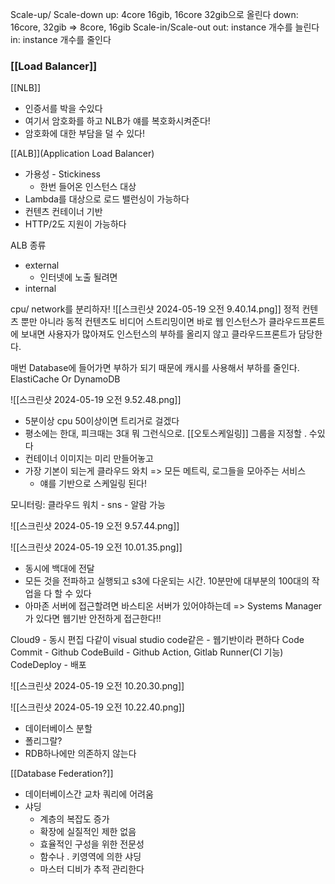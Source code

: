 Scale-up/ Scale-down
	up: 4core 16gib, 16core 32gib으로 올린다
	down: 16core, 32gib => 8core, 16gib
Scale-in/Scale-out
	 out: instance 개수를 늘린다
	 in: instance 개수를 줄인다

### [[Load Balancer]]
[[NLB]]
- 인증서를 박을 수있다
- 여기서 암호화를 하고 NLB가 얘를 복호화시켜준다!
- 암호화에 대한 부담을 덜 수 있다!

[[ALB]](Application Load Balancer)
- 가용성 - Stickiness
	- 한번 들어온 인스턴스 대상
- Lambda를 대상으로 로드 밸런싱이 가능하다
- 컨텐츠 컨테이너 기반
- HTTP/2도 지원이 가능하다

ALB 종류
- external
	- 인터넷에 노출 될려면
- internal

cpu/ network를 분리하자!
![[스크린샷 2024-05-19 오전 9.40.14.png]]
정적 컨텐츠 뿐만 아니라 동적 컨텐츠도 비디어 스트리밍이면 바로 웹 인스턴스가 클라우드프론트에 보내면 사용자가 많아져도 인스턴스의 부하를 올리지 않고 클라우드프론트가 담당한다. 

매번 Database에 들어가면 부하가 되기 때문에 캐시를 사용해서 부하를 줄인다. ElastiCache Or DynamoDB

![[스크린샷 2024-05-19 오전 9.52.48.png]]
- 5분이상 cpu 50이상이면 트리거로 걸겠다
- 평소에는 한대, 피크때는 3대 뭐 그런식으로. [[오토스케일링]] 그룹을 지정할 . 수있다
- 컨테이너 이미지는 미리 만들어놓고
- 가장 기본이 되는게 클라우드 와치 => 모든 메트릭, 로그들을 모아주는 서비스
	- 얘를 기반으로 스케일링 된다!

모니터링: 클라우드 워치 - sns - 알람 가능

![[스크린샷 2024-05-19 오전 9.57.44.png]]

![[스크린샷 2024-05-19 오전 10.01.35.png]]
- 동시에 백대에 전달
- 모든 것을 전파하고 실행되고 s3에 다운되는 시간. 10분만에 대부분의 100대의 작업을 다 할 수 있다
- 아마존 서버에 접근할려면 바스티온 서버가 있어야하는데 => Systems Manager가 있다면 웹기반 안전하게 접근한다!!

Cloud9 - 동시 편집 다같이 visual studio code같은 - 웹기반이라 편하다
Code Commit - Github
CodeBuild - Github Action, Gitlab Runner(CI 기능)
CodeDeploy - 배포

![[스크린샷 2024-05-19 오전 10.20.30.png]]

![[스크린샷 2024-05-19 오전 10.22.40.png]]
- 데이터베이스 분할
- 폴리그랄?
- RDB하나에만 의존하지 않는다

[[Database Federation?]]
- 데이터베이스간 교차 쿼리에 어려움
- 샤딩
	- 계층의 복잡도 증가
	- 확장에 실질적인 제한 없음
	- 효율적인 구성을 위한 전문성
	- 함수나 . 키영역에 의한 샤딩
	- 마스터 디비가 추적 관리한다
